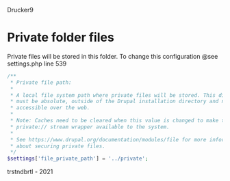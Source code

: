 Drucker9

# Private folder files

Private files will be stored in this folder.
To change this configuration @see settings.php line 539

```php
/**
 * Private file path:
 *
 * A local file system path where private files will be stored. This directory
 * must be absolute, outside of the Drupal installation directory and not
 * accessible over the web.
 *
 * Note: Caches need to be cleared when this value is changed to make the
 * private:// stream wrapper available to the system.
 *
 * See https://www.drupal.org/documentation/modules/file for more information
 * about securing private files.
 */
$settings['file_private_path'] = '../private';
```

trstndbrtl - 2021